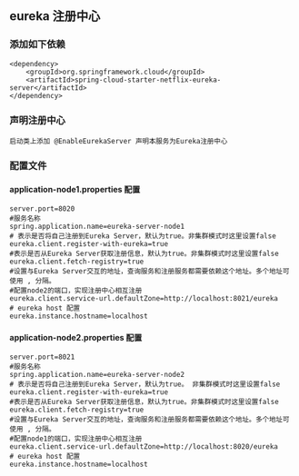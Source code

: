 ## eureka 注册中心

### 添加如下依赖

    <dependency>
        <groupId>org.springframework.cloud</groupId>
        <artifactId>spring-cloud-starter-netflix-eureka-server</artifactId>
    </dependency>
         
### 声明注册中心
    启动类上添加 @EnableEurekaServer 声明本服务为Eureka注册中心
### 配置文件
#### application-node1.properties 配置
    server.port=8020
    #服务名称
    spring.application.name=eureka-server-node1
    # 表示是否将自己注册到Eureka Server，默认为true。非集群模式时这里设置false
    eureka.client.register-with-eureka=true
    #表示是否从Eureka Server获取注册信息，默认为true。非集群模式时这里设置false
    eureka.client.fetch-registry=true
    #设置与Eureka Server交互的地址，查询服务和注册服务都需要依赖这个地址。多个地址可使用 , 分隔。
    #配置node2的端口，实现注册中心相互注册
    eureka.client.service-url.defaultZone=http://localhost:8021/eureka
    # eureka host 配置
    eureka.instance.hostname=localhost
        
####  application-node2.properties 配置 
    server.port=8021
    #服务名称
    spring.application.name=eureka-server-node2
    # 表示是否将自己注册到Eureka Server，默认为true。 非集群模式时这里设置false
    eureka.client.register-with-eureka=true
    #表示是否从Eureka Server获取注册信息，默认为true。非集群模式时这里设置false
    eureka.client.fetch-registry=true
    #设置与Eureka Server交互的地址，查询服务和注册服务都需要依赖这个地址。多个地址可使用 , 分隔。
    #配置node1的端口，实现注册中心相互注册
    eureka.client.service-url.defaultZone=http://localhost:8020/eureka
    # eureka host 配置
    eureka.instance.hostname=localhost 
